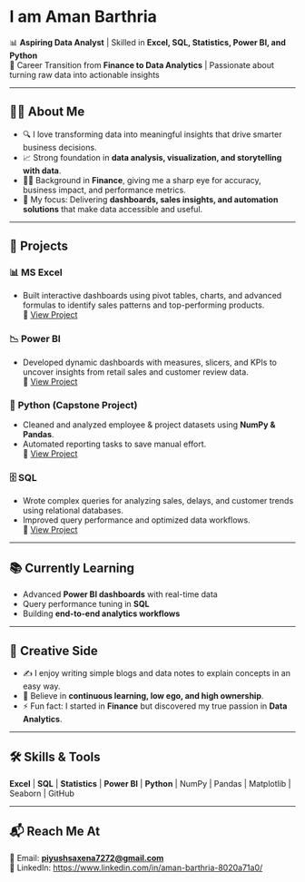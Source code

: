 # I am Aman Barthria  

📊 **Aspiring Data Analyst** | Skilled in **Excel, SQL, Statistics, Power BI, and Python**  
💼 Career Transition from **Finance to Data Analytics** | Passionate about turning raw data into actionable insights  

---

## 👨‍💻 About Me  
- 🔍 I love transforming data into meaningful insights that drive smarter business decisions.  
- 📈 Strong foundation in **data analysis, visualization, and storytelling with data**.  
- 🧑‍💼 Background in **Finance**, giving me a sharp eye for accuracy, business impact, and performance metrics.  
- 🎯 My focus: Delivering **dashboards, sales insights, and automation solutions** that make data accessible and useful.  

---

## 📂 Projects  

### 📊 **MS Excel**  
- Built interactive dashboards using pivot tables, charts, and advanced formulas to identify sales patterns and top-performing products.  
🔗 [View Project](https://github.com/your-username/excel-dashboard-project)  

### 📉 **Power BI**  
- Developed dynamic dashboards with measures, slicers, and KPIs to uncover insights from retail sales and customer review data.  
🔗 [View Project](https://github.com/your-username/powerbi-sales-dashboard)  

### 🐍 **Python (Capstone Project)**  
- Cleaned and analyzed employee & project datasets using **NumPy & Pandas**.  
- Automated reporting tasks to save manual effort.  
🔗 [View Project](https://github.com/your-username/python-capstone-project)  

### 🗄️ **SQL**  
- Wrote complex queries for analyzing sales, delays, and customer trends using relational databases.  
- Improved query performance and optimized data workflows.  
🔗 [View Project](https://github.com/your-username/sql-analysis-project)  

---

## 📚 Currently Learning  
- Advanced **Power BI dashboards** with real-time data  
- Query performance tuning in **SQL**  
- Building **end-to-end analytics workflows**  

---

## 🎨 Creative Side  
- ✍️ I enjoy writing simple blogs and data notes to explain concepts in an easy way.  
- 🌱 Believe in **continuous learning, low ego, and high ownership**.  
- ⚡ Fun fact: I started in **Finance** but discovered my true passion in **Data Analytics**.  

---

## 🛠️ Skills & Tools  
**Excel** | **SQL** | **Statistics** | **Power BI** | **Python** | NumPy | Pandas | Matplotlib | Seaborn | GitHub  

---

## 📬 Reach Me At  
📧 Email: **piyushsaxena7272@gmail.com**  
🔗 LinkedIn: https://www.linkedin.com/in/aman-barthria-8020a71a0/
